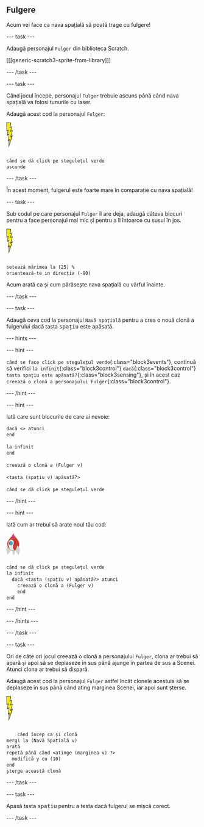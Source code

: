 ## Fulgere

Acum vei face ca nava spațială să poată trage cu fulgere!

\--- task \---

Adaugă personajul `Fulger` din biblioteca Scratch.

[[[generic-scratch3-sprite-from-library]]]

\--- /task \---

\--- task \---

Când jocul începe, personajul `Fulger` trebuie ascuns până când nava spațială va folosi tunurile cu laser.

Adaugă acest cod la personajul `Fulger`:

![personaj fulger](images/lightning-sprite.png)

```blocks3
când se dă click pe stegulețul verde
ascunde
```

\--- /task \---

În acest moment, fulgerul este foarte mare în comparație cu nava spațială!

\--- task \---

Sub codul pe care personajul `Fulger` îl are deja, adaugă câteva blocuri pentru a face personajul mai mic și pentru a îl întoarce cu susul în jos.

![personaj fulger](images/lightning-sprite.png)

```blocks3
setează mărimea la (25) %
orientează-te in direcția (-90)
```

Acum arată ca și cum părăsește nava spațială cu vârful înainte.

\--- /task \---

\--- task \---

Adaugă ceva cod la personajul `Navă spațială` pentru a crea o nouă clonă a fulgerului dacă tasta <kbd>spațiu</kbd> este apăsată.

\--- hints \---

\--- hint \---

`când se face click pe stegulețul verde`{:class="block3events"}, continuă să verifici `la infinit`{:class="block3control"} `dacă`{:class="block3control"} `tasta spațiu este apăsată?`{:class="block3sensing"}, și în acest caz `creează o clonă a personajului Fulger`{:class="block3control"}.

\--- /hint \---

\--- hint \---

Iată care sunt blocurile de care ai nevoie:

```blocks3
dacă <> atunci
end

la infinit
end

creează o clonă a (Fulger v)

<tasta (spațiu v) apăsată?>

când se dă click pe stegulețul verde
```

\--- /hint \---

\--- hint \---

Iată cum ar trebui să arate noul tău cod:

![personaj rachetă](images/rocket-sprite.png)

```blocks3
când se dă click pe stegulețul verde
la infinit 
  dacă <tasta (spațiu v) apăsată?> atunci 
    creează o clonă a (Fulger v)
    end
end
```

\--- /hint \---

\--- /hints \---

\--- /task \---

\--- task \---

Ori de câte ori jocul creează o clonă a personajului `Fulger`, clona ar trebui să apară și apoi să se deplaseze în sus până ajunge în partea de sus a Scenei. Atunci clona ar trebui să dispară.

Adaugă acest cod la personajul `Fulger` astfel încât clonele acestuia să se deplaseze în sus până când ating marginea Scenei, iar apoi sunt șterse.

![personaj fulger](images/lightning-sprite.png)

```blocks3
    când încep ca și clonă
mergi la (Navă Spațială v)
arată
repetă până când <atinge (marginea v) ?> 
  modifică y cu (10)
end
șterge această clonă
```

\--- /task \---

\--- task \---

Apasă tasta <kbd>spațiu</kbd> pentru a testa dacă fulgerul se mișcă corect.

\--- /task \---